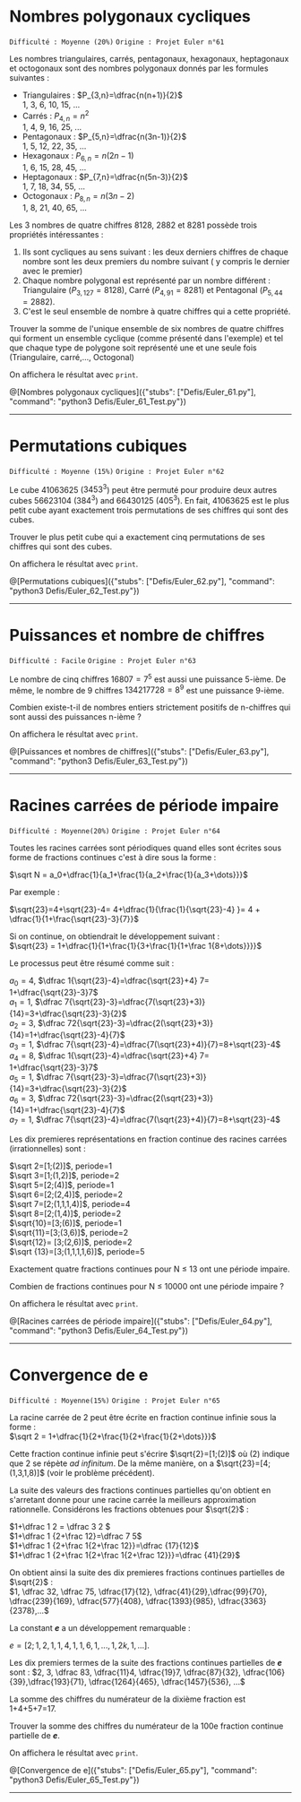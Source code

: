 # Nombres polygonaux cycliques
`Difficulté : Moyenne (20%)`
`Origine : Projet Euler n°61`

Les nombres triangulaires, carrés, pentagonaux, hexagonaux, heptagonaux et octogonaux sont des nombres polygonaux donnés par les formules suivantes :

- Triangulaires : $`P_{3,n}=\dfrac{n(n+1)}{2}`$     
1, 3, 6, 10, 15, ...
- Carrés : $`P_{4,n}=n^2`$                          
1, 4, 9, 16, 25, ...
- Pentagonaux : $`P_{5,n}=\dfrac{n(3n-1)}{2}`$      
1, 5, 12, 22, 35, ...
- Hexagonaux : $`P_{6,n}=n(2n-1)`$                  
1, 6, 15, 28, 45, ...
- Heptagonaux : $`P_{7,n}=\dfrac{n(5n-3)}{2}`$      
1, 7, 18, 34, 55, ...
- Octogonaux : $`P_{8,n}=n(3n-2)`$                  
1, 8, 21, 40, 65, ...

Les 3 nombres de quatre chiffres 8128, 2882 et 8281 possède trois propriétés intéressantes :
1. Ils sont cycliques au sens suivant : les deux derniers chiffres de chaque nombre sont les deux premiers du nombre suivant ( y compris le dernier avec le premier)
2. Chaque nombre polygonal est représenté par un nombre différent : Triangulaire ($`P_{3,127}=8128`$), Carré ($`P_{4,91}=8281`$) et Pentagonal ($`P_{5,44}=2882`$).
3. C'est le seul ensemble de nombre à quatre chiffres qui a cette propriété.

Trouver la somme de l'unique ensemble de six nombres de quatre chiffres qui forment un ensemble cyclique (comme présenté dans l'exemple) et tel que chaque type de polygone soit représenté une et une seule fois (Triangulaire, carré,..., Octogonal)

On affichera le résultat avec `print`.

@[Nombres polygonaux cycliques]({"stubs": ["Defis/Euler_61.py"], "command": "python3 Defis/Euler_61_Test.py"})

---

# Permutations cubiques
`Difficulté : Moyenne (15%)`
`Origine : Projet Euler n°62`

Le cube 41063625 ($`3453^3`$) peut être permuté pour produire deux autres cubes 56623104 ($`384^3`$) and 66430125 ($`405^3`$). En fait, 41063625 est le plus petit cube ayant exactement trois permutations de ses chiffres qui sont des cubes.

Trouver le plus petit cube qui a exactement cinq permutations de ses chiffres qui sont des cubes.

On affichera le résultat avec `print`.

@[Permutations cubiques]({"stubs": ["Defis/Euler_62.py"], "command": "python3 Defis/Euler_62_Test.py"})

---

# Puissances et nombre de chiffres
`Difficulté : Facile`
`Origine : Projet Euler n°63`

Le nombre de cinq chiffres $`16807=7^5`$ est aussi une puissance 5-ième. De même, le nombre de 9 chiffres $`134217728=8^9`$ est une puissance 9-ième.

Combien existe-t-il de nombres entiers strictement positifs de n-chiffres qui sont aussi des puissances n-ième ?

On affichera le résultat avec `print`.

@[Puissances et nombres de chiffres]({"stubs": ["Defis/Euler_63.py"], "command": "python3 Defis/Euler_63_Test.py"})

---

# Racines carrées de période impaire
`Difficulté : Moyenne(20%)`
`Origine : Projet Euler n°64`

Toutes les racines carrées sont périodiques quand elles sont écrites sous forme de fractions continues c'est à dire sous la forme : 

$`\sqrt N = a_0+\dfrac{1}{a_1+\frac{1}{a_2+\frac{1}{a_3+\dots}}}`$

Par exemple :

$`\sqrt{23}=4+\sqrt{23}-4= 4+\dfrac{1}{\frac{1}{\sqrt{23}-4} }= 4 + \dfrac{1}{1+\frac{\sqrt{23}-3}{7}}`$

Si on continue, on obtiendrait le développement suivant :  
$`\sqrt{23} = 1+\dfrac{1}{1+\frac{1}{3+\frac{1}{1+\frac 1{8+\dots}}}}`$

Le processus peut être résumé comme suit :

$`a_0=4`$, $`\dfrac 1{\sqrt{23}-4}=\dfrac{\sqrt{23}+4} 7= 1+\dfrac{\sqrt{23}-3}7`$  
$`a_1=1`$, $`\dfrac 7{\sqrt{23}-3}=\dfrac{7(\sqrt{23}+3)}{14}=3+\dfrac{\sqrt{23}-3}{2}`$  
$`a_2=3`$, $`\dfrac 72{\sqrt{23}-3}=\dfrac{2(\sqrt{23}+3)}{14}=1+\dfrac{\sqrt{23}-4}{7}`$  
$`a_3=1`$, $`\dfrac 7{\sqrt{23}-4}=\dfrac{7(\sqrt{23}+4)}{7}=8+\sqrt{23}-4`$  
$`a_4=8`$, $`\dfrac 1{\sqrt{23}-4}=\dfrac{\sqrt{23}+4} 7= 1+\dfrac{\sqrt{23}-3}7`$  
$`a_5=1`$, $`\dfrac 7{\sqrt{23}-3}=\dfrac{7(\sqrt{23}+3)}{14}=3+\dfrac{\sqrt{23}-3}{2}`$  
$`a_6=3`$, $`\dfrac 72{\sqrt{23}-3}=\dfrac{2(\sqrt{23}+3)}{14}=1+\dfrac{\sqrt{23}-4}{7}`$  
$`a_7=1`$, $`\dfrac 7{\sqrt{23}-4}=\dfrac{7(\sqrt{23}+4)}{7}=8+\sqrt{23}-4`$  

Les dix premieres représentations en fraction continue des racines carrées (irrationnelles) sont : 

$`\sqrt 2=[1;(2)]`$, periode=1  
$`\sqrt 3=[1;(1,2)]`$, periode=2  
$`\sqrt 5=[2;(4)]`$, periode=1  
$`\sqrt 6=[2;(2,4)]`$, periode=2  
$`\sqrt 7=[2;(1,1,1,4)]`$, periode=4  
$`\sqrt 8=[2;(1,4)]`$, periode=2  
$`\sqrt{10}=[3;(6)]`$, periode=1  
$`\sqrt{11}=[3;(3,6)]`$, periode=2  
$`\sqrt{12}= [3;(2,6)]`$, periode=2  
$`\sqrt {13}=[3;(1,1,1,1,6)]`$, periode=5  

Exactement quatre fractions continues pour N ≤ 13 ont une période impaire.

Combien de fractions continues pour N ≤ 10000 ont une période impaire ?

On affichera le résultat avec `print`.

@[Racines carrées de période impaire]({"stubs": ["Defis/Euler_64.py"], "command": "python3 Defis/Euler_64_Test.py"})

---

# Convergence de e
`Difficulté : Moyenne(15%)`
`Origine : Projet Euler n°65`


La racine carrée de 2 peut être écrite en fraction continue infinie sous la forme :  
$`\sqrt 2 = 1+\dfrac{1}{2+\frac{1}{2+\frac{1}{2+\dots}}}`$

Cette fraction continue infinie peut s'écrire $`\sqrt{2}=[1;(2)]`$ où $`(2)`$ indique que 2 se répète *ad infinitum*. De la même manière, on a $`\sqrt{23}=[4;(1,3,1,8)]`$ (voir le problème précédent).

La suite des valeurs des fractions continues partielles qu'on obtient en s'arretant donne pour une racine carrée la meilleurs approximation rationnelle. Considérons les fractions obtenues pour $`\sqrt{2}`$ :  

$`1+\dfrac 1 2 = \dfrac 3 2 `$  
$`1+\dfrac 1 {2+\frac 12}=\dfrac 7 5`$  
$`1+\dfrac 1 {2+\frac 1{2+\frac 12}}=\dfrac {17}{12}`$   
$`1+\dfrac 1 {2+\frac 1{2+\frac 1{2+\frac 12}}}=\dfrac {41}{29}`$   
 
On obtient ainsi la suite des dix premieres fractions continues partielles de $`\sqrt{2}`$ :  
$`1, \dfrac 32, \dfrac 75, \dfrac{17}{12}, \dfrac{41}{29},\dfrac{99}{70}, \dfrac{239}{169}, \dfrac{577}{408}, \dfrac{1393}{985}, \dfrac{3363}{2378},...`$

La constant ***e*** a un développement remarquable :

$`e = [2; 1,2,1, 1,4,1, 1,6,1 , ... , 1,2k,1, ...]`$.

Les dix premiers termes de la suite des fractions continues partielles de ***e*** sont :
$`2, 3, \dfrac 83, \dfrac{11}4, \dfrac{19}7, \dfrac{87}{32}, \dfrac{106}{39},\dfrac{193}{71}, \dfrac{1264}{465}, \dfrac{1457}{536}, ...`$

La somme des chiffres du numérateur de la dixième fraction est 1+4+5+7=17.

Trouver la somme des chiffres du numérateur de la 100e fraction continue partielle de ***e***.

On affichera le résultat avec `print`.

@[Convergence de e]({"stubs": ["Defis/Euler_65.py"], "command": "python3 Defis/Euler_65_Test.py"})

---
